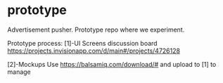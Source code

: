 # prototype
Advertisement pusher. Prototype repo where we experiment.


Prototype process:
[1]-UI Screens discussion board
https://projects.invisionapp.com/d/main#/projects/4726128

[2]-Mockups
Use https://balsamiq.com/download/# and upload to [1] to manage
